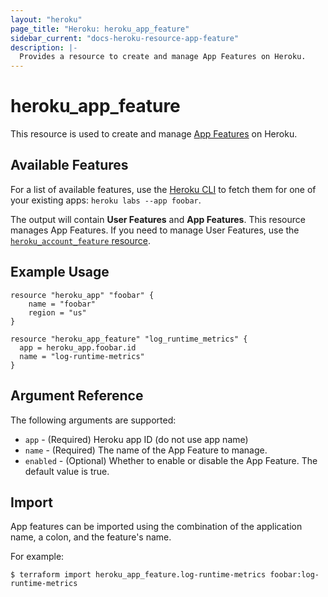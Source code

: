 ```yaml
---
layout: "heroku"
page_title: "Heroku: heroku_app_feature"
sidebar_current: "docs-heroku-resource-app-feature"
description: |-
  Provides a resource to create and manage App Features on Heroku.
---
```


# heroku\_app\_feature

This resource is used to create and manage [App Features](https://devcenter.heroku.com/articles/heroku-beta-features) on Heroku.

## Available Features

For a list of available features, use the [Heroku CLI](https://devcenter.heroku.com/articles/heroku-cli)
to fetch them for one of your existing apps: `heroku labs --app foobar`.

The output will contain **User Features** and **App Features**. This resource manages App Features.
If you need to manage User Features, use the [`heroku_account_feature` resource](account_feature.html).

## Example Usage

```hcl-terraform
resource "heroku_app" "foobar" {
    name = "foobar"
    region = "us"
}

resource "heroku_app_feature" "log_runtime_metrics" {
  app = heroku_app.foobar.id
  name = "log-runtime-metrics"
}
```

## Argument Reference

The following arguments are supported:

* `app` - (Required) Heroku app ID (do not use app name)
* `name` - (Required) The name of the App Feature to manage.
* `enabled` - (Optional) Whether to enable or disable the App Feature. The default value is true.

## Import
App features can be imported using the combination of the application name, a colon, and the feature's name.

For example:
```
$ terraform import heroku_app_feature.log-runtime-metrics foobar:log-runtime-metrics
```
